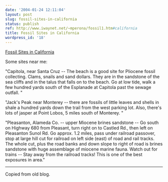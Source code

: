 ```yaml
---
date: '2004-01-24 12:11:04'
layout: post
slug: fossil-sites-in-california
status: publish
ref: http://www.iwaynet.net/~mperona/fossil1.htm#california
title: Fossil Sites in California
wordpress_id: '18'
---
```


[Fossil Sites in California](http://www.iwaynet.net/~mperona/fossil1.htm#california)


Some sites near me:


"Capitola, near Santa Cruz -- The beach is a good site for Pliocene fossil collecting. Clams, snails and sand dollars. They are in the sandstone of the sea cliffs and in the talus that falls on to the beach. Go at low tide, walk a few hundred yards south of the Esplanade at Capitola past the sewage outfall. "


"Jack's Peak near Monterey -- there are fossils of little leaves and shells in shale a hundred yards down the trail from the west parking lot. Also, there's lots of jasper at Point Lobos, 5 miles south of Monterey. "


"Pleasanton, Alameda Co. -- upper Miocene brines sandstone -- Go south on Highway 680 from Pleasant, turn right on to Castled Rd., then left on Pleasanton Sunol Rd. Go approx. 1.2 miles, pass under railroad passover, stop at large hill cut for railroad on left side (east) of road and rail tracks. The whole cut, plus the road banks and down slope to right of road is brines sandstone with huge assemblage of miocene marine fauna. Watch out for trains -- Stay away from the railroad tracks! This is one of the best exposures in area."


* * *


Copied from old blog.
